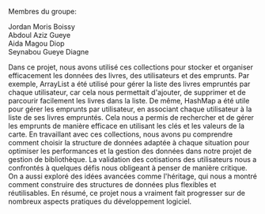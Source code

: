 Membres du groupe:      

Jordan Moris Boissy     
Abdoul Aziz Gueye       
Aida Magou Diop     
Seynabou Gueye Diagne     


Dans ce projet, nous avons utilisé ces collections pour stocker et organiser efficacement les données des livres, des utilisateurs et des emprunts. Par exemple, ArrayList a été utilisé pour gérer la liste des livres empruntés par chaque utilisateur, car cela nous permettait d'ajouter, de supprimer et de parcourir facilement les livres dans la liste. De même, HashMap a été utile pour gérer les emprunts par utilisateur, en associant chaque utilisateur à la liste de ses livres empruntés. Cela nous a permis de rechercher et de gérer les emprunts de manière efficace en utilisant les clés et les valeurs de la carte. En travaillant avec ces collections, nous avons pu comprendre comment choisir la structure de données adaptée à chaque situation pour optimiser les performances et la gestion des données dans notre projet de gestion de bibliothèque.
La validation des cotisations des utilisateurs nous a confrontés à quelques défis nous obligeant à penser de manière critique.
On a aussi exploré des idées avancées comme l'héritage, qui nous a montré comment construire des structures de données plus flexibles et réutilisables. 
En résumé, ce projet nous a vraiment fait progresser sur de nombreux aspects pratiques du développement logiciel.
